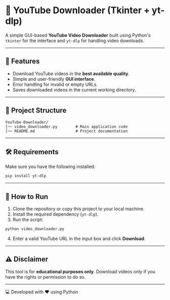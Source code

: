 # 🎥 YouTube Downloader (Tkinter + yt-dlp)

A simple GUI-based **YouTube Video Downloader** built using Python's `tkinter` for the interface and `yt-dlp` for handling video downloads.

---

## 🚀 Features
- Download YouTube videos in the **best available quality**.
- Simple and user-friendly **GUI interface**.
- Error handling for invalid or empty URLs.
- Saves downloaded videos in the current working directory.

---

## 📂 Project Structure

```
YouTube-Downloader/
│── video_downloader.py        # Main application code
│── README.md                  # Project documentation
```

---


## 🛠️ Requirements
Make sure you have the following installed:

```bash
pip install yt-dlp
```

---

## 📂 How to Run

1. Clone the repository or copy this project to your local machine.
2. Install the required dependency (`yt-dlp`).
3. Run the script:

```bash
python video_downloader.py
```

4. Enter a valid YouTube URL in the input box and click **Download**.

---

## ⚠️ Disclaimer
This tool is for **educational purposes only**. Download videos only if you have the rights or permission to do so.

---

💻 Developed with ❤️ using Python
